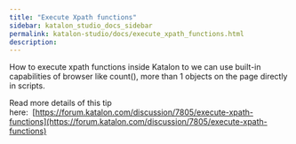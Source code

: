 ```yaml
---
title: "Execute Xpath functions" 
sidebar: katalon_studio_docs_sidebar
permalink: katalon-studio/docs/execute_xpath_functions.html 
description: 
---
```

How to execute xpath functions inside Katalon to we can use built-in capabilities of browser like count(), more than 1 objects on the page directly in scripts.

Read more details of this tip here:  [https://forum.katalon.com/discussion/7805/execute-xpath-functions](https://forum.katalon.com/discussion/7805/execute-xpath-functions)